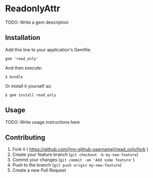# ReadonlyAttr

TODO: Write a gem description

## Installation

Add this line to your application's Gemfile:

    gem 'read_only'

And then execute:

    $ bundle

Or install it yourself as:

    $ gem install read_only

## Usage

TODO: Write usage instructions here

## Contributing

1. Fork it ( https://github.com/[my-github-username]/read_only/fork )
2. Create your feature branch (`git checkout -b my-new-feature`)
3. Commit your changes (`git commit -am 'Add some feature'`)
4. Push to the branch (`git push origin my-new-feature`)
5. Create a new Pull Request
